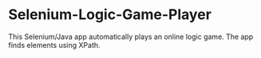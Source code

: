 # Selenium-Logic-Game-Player
This Selenium/Java app automatically plays an online logic game. The app finds elements using XPath.
